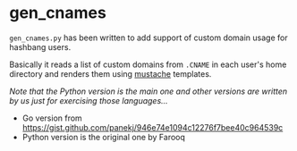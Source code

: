 # gen_cnames

`gen_cnames.py` has been written to add support of custom domain usage for hashbang users.

Basically it reads a list of custom domains from `.CNAME` in each user's home directory and renders
them using [mustache](mustache.github.io) templates.

_Note that the Python version is the main one and other versions are written by us just for exercising those languages..._

 - Go version from https://gist.github.com/panekj/946e74e1094c12276f7bee40c964539c
 - Python version is the original one by Farooq
